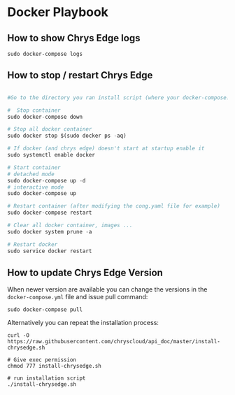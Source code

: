 # Docker Playbook

## How to show Chrys Edge logs

```
sudo docker-compose logs
```

## How to stop / restart Chrys Edge

```python

#Go to the directory you ran install script (where your docker-compose.yml file is)

#  Stop container
sudo docker-compose down

# Stop all docker container
sudo docker stop $(sudo docker ps -aq)

# If docker (and chrys edge) doesn't start at startup enable it
sudo systemctl enable docker

# Start container
# detached mode
sudo docker-compose up -d
# interactive mode
sudo docker-compose up

# Restart container (after modifying the cong.yaml file for example)
sudo docker-compose restart

# Clear all docker container, images ...
sudo docker system prune -a

# Restart docker
sudo service docker restart
```

## How to update Chrys Edge Version

When newer version are available you can change the versions in the `docker-compose.yml` file and issue pull command:

```
sudo docker-compose pull
```

Alternatively you can repeat the installation process:

```
curl -O https://raw.githubusercontent.com/chryscloud/api_doc/master/install-chrysedge.sh

# Give exec permission
chmod 777 install-chrysedge.sh

# run installation script
./install-chrysedge.sh
```